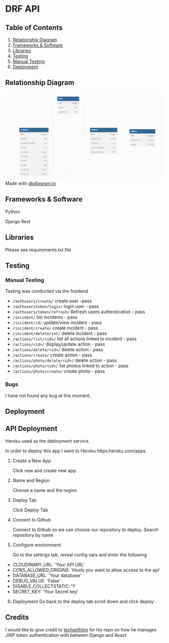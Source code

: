 # DRF API

## Table of Contents
1. [Relationship Diagram](#relationship-diagram)
2. [Frameworks & Software](#frameworks--software)
3. [Libraries](#libraries)
4. [Testing](#testing)
5. [Manual Testing](#manual-testing)
6. [Deployment](#deployment)


## Relationship Diagram

![Database Diagram](./assets/readme/db-diagram.png)
Made with [dbdiagram.io](https://dbdiagram.io/home)

## Frameworks & Software

Python

Django Rest 

## Libraries

Please see requirements.txt file

## Testing

### Manual Testing

Testing was conducted via the frontend

- `/authusers/create/` create user -pass
- `/authuserstoken/login/` login user - pass
- `/authusers/token/refresh/` Refresh users authentication - pass
- `/incident/` list incidents - pass
- `/incident/id/` update/view incident - pass
- `/incident/create/` create incident - pass
- `/incident/delete/int/` delete incident - pass
- `/actions/list/<id>/` list all actions linked to incident - pass
- `/actions/<id>/` display/update action - pass
- `/actions/delete/<id>/` delete action - pass
- `/actions/create/` create action - pass
- `/actions/photo/delete/<id>/` delete action - pass
- `/actions/photo/<id>/` list photos linked to action - pass
- `/actions/photo/create/` create photo - pass

### Bugs

I have not found any bug at this moment.

## Deployment
## API Deployment

Heroku used as the debloyment service.

In order to deploy this app I went to Heroku https:heroku.com/apps

1. Create a New App

    Click new and create new app.

2. Name and Region

    Choose a name and the region


3. Deploy Tab

    Click Deploy Tab


4. Connect to Github

    Connect to Github so we can choose our repository to deploy.
Search repository by name

5. Configure environment

    Go to the settings tab, reveal config vars and enter the following 

* CLOUDINARY_URL: 'Your API URL'
* CORS_ALLOWED_ORIGINS: 'Hosts you want to allow access to the api'
* DATABASE_URL: 'Your database'
* DEBUG_VALUE: 'False'
* DISABLE_COLLECTSTATIC: '1'
* SECRET_KEY: 'Your Secret key'

6. Deployment
    Go back to the deploy tab scroll down and click deploy

## Credits
I would like to give credit to [techwithtim](https://github.com/techwithtim/Django-React-Full-Stack-App) for his repo on how he manages JWP token authentication with between Django and React